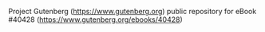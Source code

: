 Project Gutenberg (https://www.gutenberg.org) public repository for eBook #40428 (https://www.gutenberg.org/ebooks/40428)
